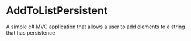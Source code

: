 # AddToListPersistent
A simple c# MVC application that allows a user to add elements to a string that has persistence
